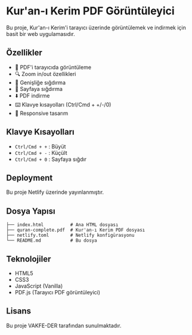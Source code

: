 # Kur'an-ı Kerim PDF Görüntüleyici

Bu proje, Kur'an-ı Kerim'i tarayıcı üzerinde görüntülemek ve indirmek için basit bir web uygulamasıdır.

## Özellikler

- 📖 PDF'i tarayıcıda görüntüleme
- 🔍 Zoom in/out özellikleri
- 📏 Genişliğe sığdırma
- 📄 Sayfaya sığdırma
- ⬇️ PDF indirme
- ⌨️ Klavye kısayolları (Ctrl/Cmd + +/-/0)
- 📱 Responsive tasarım

## Klavye Kısayolları

- `Ctrl/Cmd + +` : Büyüt
- `Ctrl/Cmd + -` : Küçült
- `Ctrl/Cmd + 0` : Sayfaya sığdır

## Deployment

Bu proje Netlify üzerinde yayınlanmıştır.

## Dosya Yapısı

```
├── index.html          # Ana HTML dosyası
├── quran-complete.pdf  # Kur'an-ı Kerim PDF dosyası
├── netlify.toml        # Netlify konfigürasyonu
└── README.md           # Bu dosya
```

## Teknolojiler

- HTML5
- CSS3
- JavaScript (Vanilla)
- PDF.js (Tarayıcı PDF görüntüleyici)

## Lisans

Bu proje VAKFE-DER tarafından sunulmaktadır. 